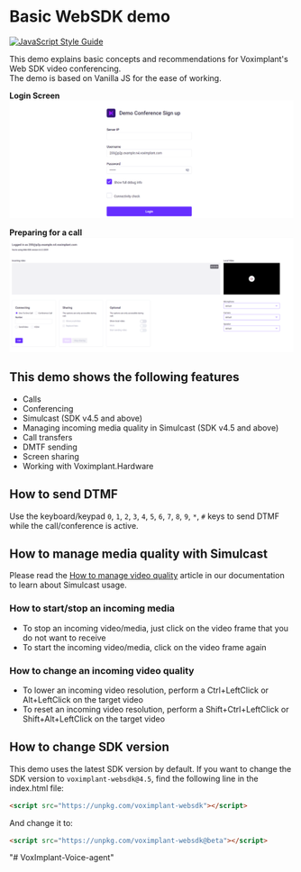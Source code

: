# Basic WebSDK demo

[![JavaScript Style Guide](https://cdn.rawgit.com/standard/standard/master/badge.svg)](https://github.com/standard/standard)

This demo explains basic concepts and recommendations for Voximplant's Web SDK video conferencing.  
The demo is based on Vanilla JS for the ease of working.

**Login Screen**
![Login Screen Image](./readme-login.png)

**Preparing for a call**
![Preparing for a call](./readme-preparing.png)

## This demo shows the following features

- Calls
- Conferencing
- Simulcast (SDK v4.5 and above)
- Managing incoming media quality in Simulcast (SDK v4.5 and above)
- Call transfers
- DMTF sending
- Screen sharing
- Working with Voximplant.Hardware

## How to send DTMF

Use the keyboard/keypad `0`, `1`, `2`, `3`, `4`, `5`, `6`, `7`, `8`, `9`, `*`, `#` keys to send DTMF while the call/conference is active.

## How to manage media quality with Simulcast

Please read the [How to manage video quality](https://voximplant.com/docs/howtos/conference/simulcast) article in our documentation to learn about Simulcast usage.

### How to start/stop an incoming media

- To stop an incoming video/media, just click on the video frame that you do not want to receive
- To start the incoming video/media, click on the video frame again

### How to change an incoming video quality

- To lower an incoming video resolution, perform a Ctrl+LeftClick or Alt+LeftClick on the target video
- To reset an incoming video resolution, perform a Shift+Ctrl+LeftClick or Shift+Alt+LeftClick on the target video

## How to change SDK version

This demo uses the latest SDK version by default. If you want to change the SDK version to `voximplant-websdk@4.5`, find the following line in the index.html file:

```html
<script src="https://unpkg.com/voximplant-websdk"></script>
```

And change it to:

```html
<script src="https://unpkg.com/voximplant-websdk@beta"></script>
```
"# VoxImplant-Voice-agent" 
